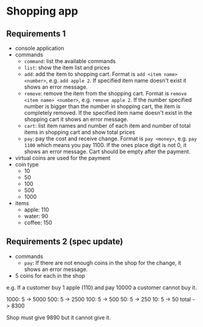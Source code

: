 # Shopping app

## Requirements 1

* console application
* commands
  * `command`: list the available commands
  * `list`: show the item list and prices
  * `add`: add the item to shopping cart. Format is `add <item name> <number>`, e.g. `add apple 2`. If specified item name doesn't exist it shows an error message.
  * `remove`: remove the item from the shopping cart. Format is `remove <item name> <number>`, e.g. `remove apple 2`. If the number specified number is bigger than the number in shopping cart, the item is completely removed. If the specified item name doesn't exist in the shopping cart it shows an error message.
  * `cart`: list item names and number of each item and number of total items in shopping cart and show total prices
  * `pay`: pay the cost and receive change. Format is `pay <money>`, e.g. `pay 1100` which means you pay 1100. If the ones place digit is not 0, it shows an error message. Cart should be empty after the payment.
* virtual coins are used for the payment
* coin type
  * 10
  * 50
  * 100
  * 500
  * 1000
* items
  * apple: 110
  * water: 90
  * coffee: 150

## Requirements 2 (spec update)

* commands
  * `pay`: If there are not enough coins in the shop for the change, it shows an error message.
* 5 coins for each in the shop

e.g.
If a customer buy 1 apple (110) and pay 10000 a customer cannot buy it.

1000: 5 -> 5000
500: 5 -> 2500
100: 5 -> 500
50: 5 -> 250
10: 5 -> 50
total -> 8300

Shop must give 9890 but it cannot give it.
